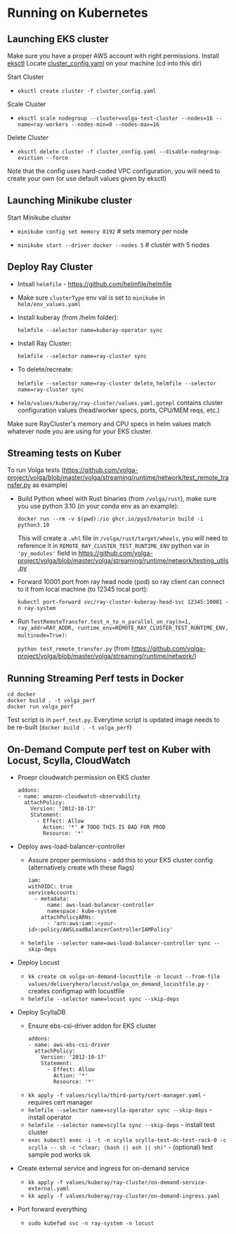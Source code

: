 # Running on Kubernetes

## Launching EKS cluster

Make sure you have a proper AWS account with right permissions. 
Install [eksctl](https://eksctl.io/)
Locate [cluster_config.yaml](https://github.com/volga-project/volga-ops/blob/master/eks/cluster_config.yaml) on your machine (cd into this dir)

Start Cluster
  - ```eksctl create cluster -f cluster_config.yaml```

Scale Cluster
  - ```eksctl scale nodegroup --cluster=volga-test-cluster --nodes=16 --name=ray-workers --nodes-min=0 --nodes-max=16```

Delete Cluster
  - ```eksctl delete cluster -f cluster_config.yaml --disable-nodegroup-eviction --force```

Note that the config uses hard-coded VPC configuration, you will need to create your own (or use default values given by eksctl)

## Launching Minikube cluster

Start Minikube cluster

- ```minikube config set memory 8192``` # sets memory per node
  
- ```minikube start --driver docker --nodes 5``` # cluster with 5 nodes

## Deploy Ray Cluster

- Intsall ```helmfile``` - https://github.com/helmfile/helmfile

- Make sure ```clusterType``` env val is set to ```minikube``` in ```helm/env_values.yaml```
- Install kuberay (from /helm folder):

  ```helmfile --selector name=kuberay-operator sync```
- Install Ray Cluster:

  ```helmfile --selector name=ray-cluster sync```
- To delete/recreate:

  ```helmfile --selector name=ray-cluster delete```,
  ```helmfile --selector name=ray-cluster sync```
- ```helm/values/kuberay/ray-cluster/values.yaml.gotmpl``` contains cluster configuration values (head/worker specs, ports, CPU/MEM reqs, etc.)

Make sure RayCluster's memory and CPU specs in helm values match whatever node you are using for your EKS cluster.

## Streaming tests on Kuber
To run Volga tests (https://github.com/volga-project/volga/blob/master/volga/streaming/runtime/network/test_remote_transfer.py as example)
- Build Python wheel with Rust binaries (from ```/volga/rust```), make sure you use python 3.10 (in your conda env as an example):


  ```docker run --rm -v $(pwd):/io ghcr.io/pyo3/maturin build -i python3.10```

  This will create a ```.whl``` file in ```/volga/rust/target/wheels```, you will need to reference it in ```REMOTE_RAY_CLUSTER_TEST_RUNTIME_ENV``` python var in ```'py_modules'``` field in https://github.com/volga-project/volga/blob/master/volga/streaming/runtime/network/testing_utils.py
  
- Forward 10001 port from ray head node (pod) so ray client can connect to it from local machine (to 12345 local port):

  ```kubectl port-forward svc/ray-cluster-kuberay-head-svc 12345:10001 -n ray-system```

- Run ```TestRemoteTransfer.test_n_to_n_parallel_on_ray(n=1, ray_addr=RAY_ADDR, runtime_env=REMOTE_RAY_CLUSTER_TEST_RUNTIME_ENV, multinode=True)```:

  ```python test_remote_transfer.py``` (from https://github.com/volga-project/volga/blob/master/volga/streaming/runtime/network/)


## Running Streaming Perf tests in Docker

```
cd docker
docker build . -t volga_perf
docker run volga_perf
```

Test script is in ```perf_test.py```. Everytime script is updated image needs to be re-built (```docker build . -t volga_perf```)

## On-Demand Compute perf test on Kuber with Locust, Scylla, CloudWatch

- Proepr cloudwatch permission on EKS cluster
  ```
  addons:
  - name: amazon-cloudwatch-observability
    attachPolicy:
      Version: '2012-10-17'
      Statement:
        - Effect: Allow
          Action: '*' # TODO THIS IS BAD FOR PROD
          Resource: '*'
  ```

- Deploy aws-load-balancer-controller
  - Assure proper permissions - add this to your EKS cluster config (alternatively create wth these flags)
    ```
    iam:
    withOIDC: true
    serviceAccounts:
      - metadata:
          name: aws-load-balancer-controller
          namespace: kube-system
        attachPolicyARNs:
          - 'arn:aws:iam::<your-id>:policy/AWSLoadBalancerControllerIAMPolicy'  
    ```
  - ```helmfile --selector name=aws-load-balancer-controller sync --skip-deps```
- Deploy Locust
  - ```kk create cm volga-on-demand-locustfile -n locust --from-file values/deliveryhero/locust/volga_on_demand_locustfile.py``` - creates configmap with locustfile
  - ```helmfile --selector name=locust sync --skip-deps```
- Deploy ScyllaDB
  - Ensure ebs-csi-driver addon for EKS cluster 
    ```
    addons:
    - name: aws-ebs-csi-driver
      attachPolicy:
        Version: '2012-10-17'
        Statement:
          - Effect: Allow
            Action: '*'
            Resource: '*'
    ```
  - ```kk apply -f values/scylla/third-party/cert-manager.yaml``` - requires cert manager
  - ```helmfile --selector name=scylla-operator sync --skip-deps``` - install operator
  - ```helmfile --selector name=scylla sync --skip-deps``` - install test cluster
  - ```exec kubectl exec -i -t -n scylla scylla-test-dc-test-rack-0 -c scylla -- sh -c "clear; (bash || ash || sh)"``` - (optional) test sample pod works ok
- Create external service and ingress for on-demand service
  - ```kk apply -f values/kuberay/ray-cluster/on-demand-service-external.yaml```
  - ```kk apply -f values/kuberay/ray-cluster/on-demand-ingress.yaml```
- Port forward everything
  - ```sudo kubefwd svc -n ray-system -n locust```
